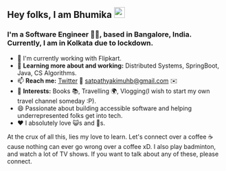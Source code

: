 ## Hey folks, I am Bhumika <img src="https://media.giphy.com/media/hvRJCLFzcasrR4ia7z/giphy.gif" width="25px">
### I'm a Software Engineer :woman_office_worker:, based in Bangalore, India. Currently, I am in Kolkata due to lockdown.

- 🏢 I'm currently working with Flipkart.
- 🌱 **Learning more about and working:** Distributed Systems, SpringBoot, Java, CS Algorithms.
- 📫 **Reach me:** [Twitter](https://twitter.com/_bhumika99/) :rabbit2: satpathyakimuhb@gmail.com ✉️
- 💜 **Interests:** Books 📚, Travelling :earth_africa:, Vlogging(I wish to start my own travel channel someday :P).
- 😄 Passionate about building accessible software and helping underrepresented folks get into tech.
- :hearts: I absolutely love :smiley_cat:s and :dog:s. 

At the crux of all this, lies my love to learn. Let's connect over a coffee :coffee: cause nothing can ever go wrong over a coffee xD. 
I also play badminton, and watch a lot of TV shows. 
If you want to talk about any of these, please connect.

<!--
**bhumika-satpathy/bhumika-satpathy** is a ✨ _special_ ✨ repository because its `README.md` (this file) appears on your GitHub profile.

Here are some ideas to get you started:

- 🔭 I’m currently working on ...
- 🌱 I’m currently learning ...
- 👯 I’m looking to collaborate on ...
- 🤔 I’m looking for help with ...
- 💬 Ask me about ...
- 📫 How to reach me: ...
- 😄 Pronouns: ...
- ⚡ Fun fact: ...
-->
